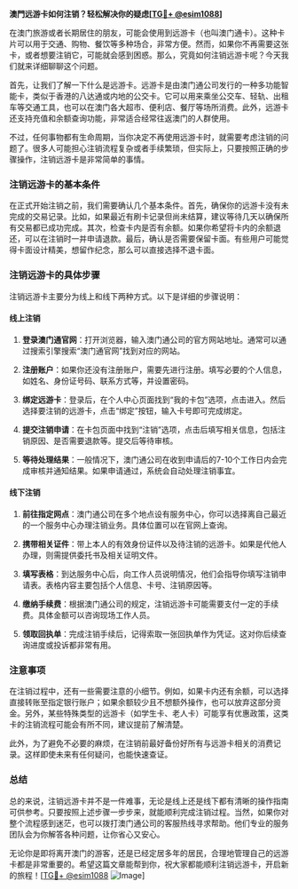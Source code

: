 **澳門远游卡如何注销？轻松解决你的疑虑[[TG💪+ @esim1088](https://t.me/s/esim1088)]**

在澳门旅游或者长期居住的朋友，可能会使用到远游卡（也叫澳门通卡）。这种卡片可以用于交通、购物、餐饮等多种场合，非常方便。然而，如果你不再需要这张卡，或者想要注销它，可能就会感到困惑。那么，究竟如何注销远游卡呢？今天我们就来详细聊聊这个问题。

首先，让我们了解一下什么是远游卡。远游卡是由澳门通公司发行的一种多功能智能卡，类似于香港的八达通或内地的公交卡。它可以用来乘坐公交车、轻轨、出租车等交通工具，也可以在澳门各大超市、便利店、餐厅等场所消费。此外，远游卡还支持充值和余额查询功能，非常适合经常往返澳门的人群使用。

不过，任何事物都有生命周期，当你决定不再使用远游卡时，就需要考虑注销的问题了。很多人可能担心注销流程复杂或者手续繁琐，但实际上，只要按照正确的步骤操作，注销远游卡是非常简单的事情。

### 注销远游卡的基本条件

在正式开始注销之前，我们需要确认几个基本条件。首先，确保你的远游卡没有未完成的交易记录。比如，如果最近有刷卡记录但尚未结算，建议等待几天以确保所有交易都已成功完成。其次，检查卡内是否有余额。如果你希望将卡内的余额退还，可以在注销时一并申请退款。最后，确认是否需要保留卡面。有些用户可能觉得卡面设计精美，想留作纪念，那么可以直接选择不退卡面。

### 注销远游卡的具体步骤

注销远游卡主要分为线上和线下两种方式。以下是详细的步骤说明：

#### 线上注销

1. **登录澳门通官网**：打开浏览器，输入澳门通公司的官方网站地址。通常可以通过搜索引擎搜索“澳门通官网”找到对应的网站。
   
2. **注册账户**：如果你还没有注册账户，需要先进行注册。填写必要的个人信息，如姓名、身份证号码、联系方式等，并设置密码。

3. **绑定远游卡**：登录后，在个人中心页面找到“我的卡包”选项，点击进入。然后选择要注销的远游卡，点击“绑定”按钮，输入卡号即可完成绑定。

4. **提交注销申请**：在卡包页面中找到“注销”选项，点击后填写相关信息，包括注销原因、是否需要退款等。提交后等待审核。

5. **等待处理结果**：一般情况下，澳门通公司在收到申请后的7-10个工作日内会完成审核并通知结果。如果申请通过，系统会自动处理注销事宜。

#### 线下注销

1. **前往指定网点**：澳门通公司在多个地点设有服务中心，你可以选择离自己最近的一个服务中心办理注销业务。具体位置可以在官网上查询。

2. **携带相关证件**：带上本人的有效身份证件以及待注销的远游卡。如果是代他人办理，则需提供委托书及相关证明文件。

3. **填写表格**：到达服务中心后，向工作人员说明情况，他们会指导你填写注销申请表。表格内容主要包括个人信息、卡号、注销原因等。

4. **缴纳手续费**：根据澳门通公司的规定，注销远游卡可能需要支付一定的手续费。具体金额可以咨询现场工作人员。

5. **领取回执单**：完成注销手续后，记得索取一张回执单作为凭证。这对你后续查询进度或投诉都非常有用。

### 注意事项

在注销过程中，还有一些需要注意的小细节。例如，如果卡内还有余额，可以选择直接转账至指定银行账户；如果余额较少且不想额外操作，也可以放弃这部分资金。另外，某些特殊类型的远游卡（如学生卡、老人卡）可能享有优惠政策，这类卡的注销流程可能会有所不同，建议提前了解清楚。

此外，为了避免不必要的麻烦，在注销前最好备份好所有与远游卡相关的消费记录。这样即使未来有任何疑问，也能快速查证。

### 总结

总的来说，注销远游卡并不是一件难事，无论是线上还是线下都有清晰的操作指南可供参考。只要按照上述步骤一步步来，就能顺利完成注销过程。当然，如果你对整个流程感到迷茫，也可以拨打澳门通公司的客服热线寻求帮助。他们专业的服务团队会为你解答各种问题，让你省心又安心。

无论你是即将离开澳门的游客，还是已经定居多年的居民，合理地管理自己的远游卡都是非常重要的。希望这篇文章能帮到你，祝大家都能顺利注销远游卡，开启新的旅程！[[TG💪+ @esim1088](https://t.me/s/esim1088) ![Image](https://i.postimg.cc/4NQfJmqS/Snipaste-2025-05-13-00-14-12.png)]
